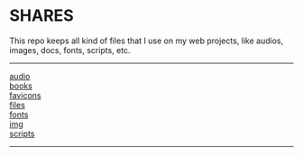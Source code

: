 # SHARES
This repo keeps all kind of files that I use on my web projects, like audios, images, docs, fonts, scripts, etc.

---------------------------
[audio](audio)<br>
[books](books)<br>
[favicons](favicons)<br>
[files](files)<br>
[fonts](fonts)<br>
[img](img)<br>
[scripts](scripts)<br>

---------------------------

